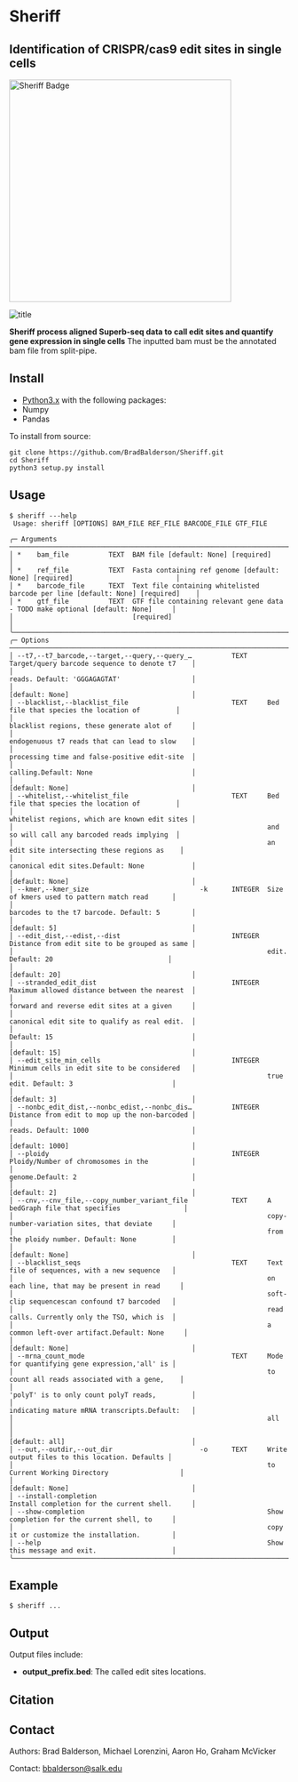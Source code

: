 Sheriff 
==================
## Identification of CRISPR/cas9 edit sites in single cells
<img src="https://github.com/BradBalderson/Sheriff/blob/main/img/sheriff.png" alt="Sheriff Badge" width="400">

![title](https://github.com/BradBalderson/Sheriff/blob/main/img/sheriff.png)

**Sheriff process aligned Superb-seq data to call edit sites and quantify gene expression in single cells** 
The inputted bam must be the annotated bam file from split-pipe.

Install
-------

- [Python3.x](https://www.python.org/getit/) with the following packages:
- Numpy
- Pandas
    
To install from source:

    git clone https://github.com/BradBalderson/Sheriff.git
    cd Sheriff
    python3 setup.py install

Usage
-----
    $ sheriff ---help
     Usage: sheriff [OPTIONS] BAM_FILE REF_FILE BARCODE_FILE GTF_FILE

    ╭─ Arguments ──────────────────────────────────────────────────────────────────────────────────────────────────╮
    │ *    bam_file          TEXT  BAM file [default: None] [required]                                             │
    │ *    ref_file          TEXT  Fasta containing ref genome [default: None] [required]                          │
    │ *    barcode_file      TEXT  Text file containing whitelisted barcode per line [default: None] [required]    │
    │ *    gtf_file          TEXT  GTF file containing relevant gene data - TODO make optional [default: None]     │
    │                              [required]                                                                      │
    ╰──────────────────────────────────────────────────────────────────────────────────────────────────────────────╯
    ╭─ Options ────────────────────────────────────────────────────────────────────────────────────────────────────╮
    │ --t7,--t7_barcode,--target,--query,--query_…          TEXT     Target/query barcode sequence to denote t7    │
    │                                                                reads. Default: 'GGGAGAGTAT'                  │
    │                                                                [default: None]                               │
    │ --blacklist,--blacklist_file                          TEXT     Bed file that species the location of         │
    │                                                                blacklist regions, these generate alot of     │
    │                                                                endogenuous t7 reads that can lead to slow    │
    │                                                                processing time and false-positive edit-site  │
    │                                                                calling.Default: None                         │
    │                                                                [default: None]                               │
    │ --whitelist,--whitelist_file                          TEXT     Bed file that species the location of         │
    │                                                                whitelist regions, which are known edit sites │
    │                                                                and so will call any barcoded reads implying  │
    │                                                                an edit site intersecting these regions as    │
    │                                                                canonical edit sites.Default: None            │
    │                                                                [default: None]                               │
    │ --kmer,--kmer_size                            -k      INTEGER  Size of kmers used to pattern match read      │
    │                                                                barcodes to the t7 barcode. Default: 5        │
    │                                                                [default: 5]                                  │
    │ --edit_dist,--edist,--dist                            INTEGER  Distance from edit site to be grouped as same │
    │                                                                edit. Default: 20                             │
    │                                                                [default: 20]                                 │
    │ --stranded_edit_dist                                  INTEGER  Maximum allowed distance between the nearest  │
    │                                                                forward and reverse edit sites at a given     │
    │                                                                canonical edit site to qualify as real edit.  │
    │                                                                Default: 15                                   │
    │                                                                [default: 15]                                 │
    │ --edit_site_min_cells                                 INTEGER  Minimum cells in edit site to be considered   │
    │                                                                true edit. Default: 3                         │
    │                                                                [default: 3]                                  │
    │ --nonbc_edit_dist,--nonbc_edist,--nonbc_dis…          INTEGER  Distance from edit to mop up the non-barcoded │
    │                                                                reads. Default: 1000                          │
    │                                                                [default: 1000]                               │
    │ --ploidy                                              INTEGER  Ploidy/Number of chromosomes in the           │
    │                                                                genome.Default: 2                             │
    │                                                                [default: 2]                                  │
    │ --cnv,--cnv_file,--copy_number_variant_file           TEXT     A bedGraph file that specifies                │
    │                                                                copy-number-variation sites, that deviate     │
    │                                                                from the ploidy number. Default: None         │
    │                                                                [default: None]                               │
    │ --blacklist_seqs                                      TEXT     Text file of sequences, with a new sequence   │
    │                                                                on each line, that may be present in read     │
    │                                                                soft-clip sequencescan confound t7 barcoded   │
    │                                                                read calls. Currently only the TSO, which is  │
    │                                                                a common left-over artifact.Default: None     │
    │                                                                [default: None]                               │
    │ --mrna_count_mode                                     TEXT     Mode for quantifying gene expression,'all' is │
    │                                                                to count all reads associated with a gene,    │
    │                                                                'polyT' is to only count polyT reads,         │
    │                                                                indicating mature mRNA transcripts.Default:   │
    │                                                                all                                           │
    │                                                                [default: all]                                │
    │ --out,--outdir,--out_dir                      -o      TEXT     Write output files to this location. Defaults │
    │                                                                to Current Working Directory                  │
    │                                                                [default: None]                               │
    │ --install-completion                                           Install completion for the current shell.     │
    │ --show-completion                                              Show completion for the current shell, to     │
    │                                                                copy it or customize the installation.        │
    │ --help                                                         Show this message and exit.                   │
    ╰──────────────────────────────────────────────────────────────────────────────────────────────────────────────╯

Example
------
    $ sheriff ... 

Output
------

Output files include:

- **output_prefix.bed**: The called edit sites locations.

Citation
--------

Contact
-------

Authors: Brad Balderson, Michael Lorenzini, Aaron Ho, Graham McVicker

Contact:  bbalderson@salk.edu